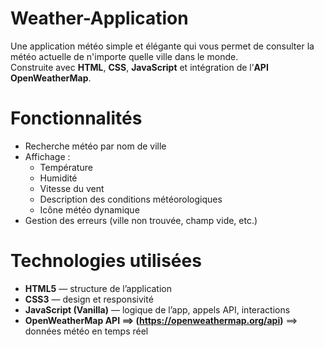 # Weather-Application
Une application météo simple et élégante qui vous permet de consulter la météo actuelle de n'importe quelle ville dans le monde.  
Construite avec **HTML**, **CSS**, **JavaScript** et intégration de l’**API OpenWeatherMap**.

# Fonctionnalités

-  Recherche météo par nom de ville
- Affichage :
  - Température
  - Humidité
  - Vitesse du vent
  - Description des conditions météorologiques
  - Icône météo dynamique
-  Gestion des erreurs (ville non trouvée, champ vide, etc.)



# Technologies utilisées

- **HTML5** — structure de l’application
- **CSS3** — design et responsivité
- **JavaScript (Vanilla)** — logique de l’app, appels API, interactions
- **OpenWeatherMap API ==> (https://openweathermap.org/api)** ==> données météo en temps réel
